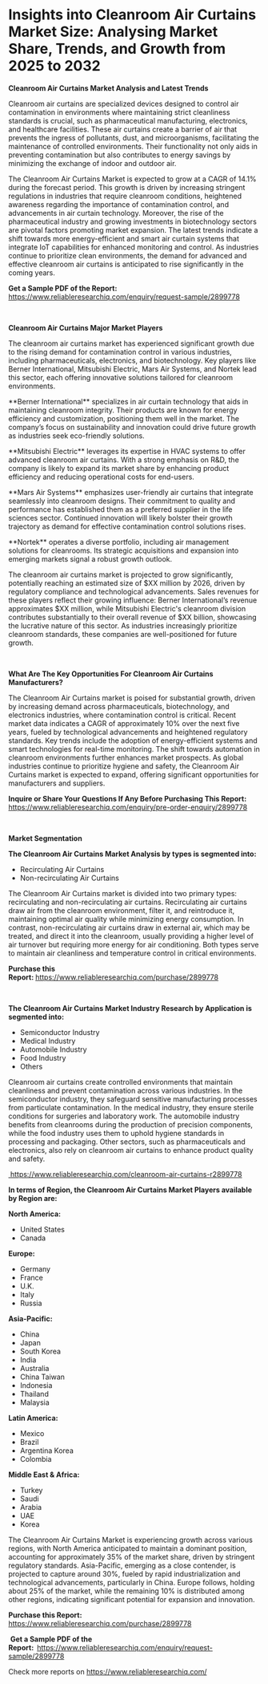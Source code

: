 <p><h1>Insights into Cleanroom Air Curtains Market Size: Analysing Market Share, Trends, and Growth from 2025 to 2032</h1></p><p><strong>Cleanroom Air Curtains Market Analysis and Latest Trends</strong></p>
<p><p>Cleanroom air curtains are specialized devices designed to control air contamination in environments where maintaining strict cleanliness standards is crucial, such as pharmaceutical manufacturing, electronics, and healthcare facilities. These air curtains create a barrier of air that prevents the ingress of pollutants, dust, and microorganisms, facilitating the maintenance of controlled environments. Their functionality not only aids in preventing contamination but also contributes to energy savings by minimizing the exchange of indoor and outdoor air.</p><p>The Cleanroom Air Curtains Market is expected to grow at a CAGR of 14.1% during the forecast period. This growth is driven by increasing stringent regulations in industries that require cleanroom conditions, heightened awareness regarding the importance of contamination control, and advancements in air curtain technology. Moreover, the rise of the pharmaceutical industry and growing investments in biotechnology sectors are pivotal factors promoting market expansion. The latest trends indicate a shift towards more energy-efficient and smart air curtain systems that integrate IoT capabilities for enhanced monitoring and control. As industries continue to prioritize clean environments, the demand for advanced and effective cleanroom air curtains is anticipated to rise significantly in the coming years.</p></p>
<p><strong>Get a Sample PDF of the Report:&nbsp;</strong> <a href="https://www.reliableresearchiq.com/enquiry/request-sample/2899778?utm_campaign=2716&utm_medium=2&utm_source=Github&utm_content=ia&utm_term=16032025&utm_id=cleanroom-air-curtains">https://www.reliableresearchiq.com/enquiry/request-sample/2899778</a></p>
<p>&nbsp;</p>
<p><strong>Cleanroom Air Curtains Major Market Players</strong></p>
<p><p>The cleanroom air curtains market has experienced significant growth due to the rising demand for contamination control in various industries, including pharmaceuticals, electronics, and biotechnology. Key players like Berner International, Mitsubishi Electric, Mars Air Systems, and Nortek lead this sector, each offering innovative solutions tailored for cleanroom environments.</p><p>**Berner International** specializes in air curtain technology that aids in maintaining cleanroom integrity. Their products are known for energy efficiency and customization, positioning them well in the market. The company’s focus on sustainability and innovation could drive future growth as industries seek eco-friendly solutions.</p><p>**Mitsubishi Electric** leverages its expertise in HVAC systems to offer advanced cleanroom air curtains. With a strong emphasis on R&D, the company is likely to expand its market share by enhancing product efficiency and reducing operational costs for end-users.</p><p>**Mars Air Systems** emphasizes user-friendly air curtains that integrate seamlessly into cleanroom designs. Their commitment to quality and performance has established them as a preferred supplier in the life sciences sector. Continued innovation will likely bolster their growth trajectory as demand for effective contamination control solutions rises.</p><p>**Nortek** operates a diverse portfolio, including air management solutions for cleanrooms. Its strategic acquisitions and expansion into emerging markets signal a robust growth outlook. </p><p>The cleanroom air curtains market is projected to grow significantly, potentially reaching an estimated size of $XX million by 2026, driven by regulatory compliance and technological advancements. Sales revenues for these players reflect their growing influence: Berner International’s revenue approximates $XX million, while Mitsubishi Electric's cleanroom division contributes substantially to their overall revenue of $XX billion, showcasing the lucrative nature of this sector. As industries increasingly prioritize cleanroom standards, these companies are well-positioned for future growth.</p></p>
<p>&nbsp;</p>
<p><strong>What Are The Key Opportunities For Cleanroom Air Curtains Manufacturers?</strong></p>
<p><p>The Cleanroom Air Curtains market is poised for substantial growth, driven by increasing demand across pharmaceuticals, biotechnology, and electronics industries, where contamination control is critical. Recent market data indicates a CAGR of approximately 10% over the next five years, fueled by technological advancements and heightened regulatory standards. Key trends include the adoption of energy-efficient systems and smart technologies for real-time monitoring. The shift towards automation in cleanroom environments further enhances market prospects. As global industries continue to prioritize hygiene and safety, the Cleanroom Air Curtains market is expected to expand, offering significant opportunities for manufacturers and suppliers.</p></p>
<p><strong>Inquire or Share Your Questions If Any Before Purchasing This Report:</strong> <a href="https://www.reliableresearchiq.com/enquiry/pre-order-enquiry/2899778?utm_campaign=2716&utm_medium=2&utm_source=Github&utm_content=ia&utm_term=16032025&utm_id=cleanroom-air-curtains">https://www.reliableresearchiq.com/enquiry/pre-order-enquiry/2899778</a></p>
<p>&nbsp;</p>
<p><strong>Market Segmentation</strong></p>
<p><strong>The Cleanroom Air Curtains Market Analysis by types is segmented into:</strong></p>
<p><ul><li>Recirculating Air Curtains</li><li>Non-recirculating Air Curtains</li></ul></p>
<p><p>The Cleanroom Air Curtains market is divided into two primary types: recirculating and non-recirculating air curtains. Recirculating air curtains draw air from the cleanroom environment, filter it, and reintroduce it, maintaining optimal air quality while minimizing energy consumption. In contrast, non-recirculating air curtains draw in external air, which may be treated, and direct it into the cleanroom, usually providing a higher level of air turnover but requiring more energy for air conditioning. Both types serve to maintain air cleanliness and temperature control in critical environments.</p></p>
<p><strong>Purchase this Report:&nbsp;</strong><a href="https://www.reliableresearchiq.com/purchase/2899778?utm_campaign=2716&utm_medium=2&utm_source=Github&utm_content=ia&utm_term=16032025&utm_id=cleanroom-air-curtains">https://www.reliableresearchiq.com/purchase/2899778</a></p>
<p>&nbsp;</p>
<p><strong>The Cleanroom Air Curtains Market Industry Research by Application is segmented into:</strong></p>
<p><ul><li>Semiconductor Industry</li><li>Medical Industry</li><li>Automobile Industry</li><li>Food Industry</li><li>Others</li></ul></p>
<p><p>Cleanroom air curtains create controlled environments that maintain cleanliness and prevent contamination across various industries. In the semiconductor industry, they safeguard sensitive manufacturing processes from particulate contamination. In the medical industry, they ensure sterile conditions for surgeries and laboratory work. The automobile industry benefits from cleanrooms during the production of precision components, while the food industry uses them to uphold hygiene standards in processing and packaging. Other sectors, such as pharmaceuticals and electronics, also rely on cleanroom air curtains to enhance product quality and safety.</p></p>
<p><a href="https://www.reliableresearchiq.com/cleanroom-air-curtains-r2899778?utm_campaign=2716&utm_medium=2&utm_source=Github&utm_content=ia&utm_term=16032025&utm_id=cleanroom-air-curtains">&nbsp;https://www.reliableresearchiq.com/cleanroom-air-curtains-r2899778</a></p>
<p><strong>In terms of Region, the Cleanroom Air Curtains Market Players available by Region are:</strong></p>
<p>
    <p> <strong> North America: </strong>
        <ul>
            <li>United States</li>
            <li>Canada</li>
        </ul>
        </p> 
    <p> <strong> Europe: </strong>
        <ul>
            <li>Germany</li>
            <li>France</li>
            <li>U.K.</li>
            <li>Italy</li>
            <li>Russia</li>
        </ul>
        </p> 
    <p> <strong> Asia-Pacific: </strong>
        <ul>
            <li>China</li>
            <li>Japan</li>
            <li>South Korea</li>
            <li>India</li>
            <li>Australia</li>
            <li>China Taiwan</li>
            <li>Indonesia</li>
            <li>Thailand</li>
            <li>Malaysia</li>
        </ul>
        </p> 
    <p> <strong> Latin America: </strong>
        <ul>
            <li>Mexico</li>
            <li>Brazil</li>
            <li>Argentina Korea</li>
            <li>Colombia</li>
        </ul>
        </p> 
    <p> <strong> Middle East & Africa: </strong>
        <ul>
            <li>Turkey</li>
            <li>Saudi</li>
            <li>Arabia</li>
            <li>UAE</li>
            <li>Korea</li>
        </ul>
    </p>
    </p>
<p><p>The Cleanroom Air Curtains Market is experiencing growth across various regions, with North America anticipated to maintain a dominant position, accounting for approximately 35% of the market share, driven by stringent regulatory standards. Asia-Pacific, emerging as a close contender, is projected to capture around 30%, fueled by rapid industrialization and technological advancements, particularly in China. Europe follows, holding about 25% of the market, while the remaining 10% is distributed among other regions, indicating significant potential for expansion and innovation.</p></p>
<p><strong>Purchase this Report: </strong><a href="https://www.reliableresearchiq.com/purchase/2899778?utm_campaign=2716&utm_medium=2&utm_source=Github&utm_content=ia&utm_term=16032025&utm_id=cleanroom-air-curtains">https://www.reliableresearchiq.com/purchase/2899778</a></p>
<p>&nbsp;<strong>Get a Sample PDF of the Report:&nbsp;&nbsp;</strong><a href="https://www.reliableresearchiq.com/enquiry/request-sample/2899778?utm_campaign=2716&utm_medium=2&utm_source=Github&utm_content=ia&utm_term=16032025&utm_id=cleanroom-air-curtains">https://www.reliableresearchiq.com/enquiry/request-sample/2899778</a></p>
<p><strong></strong></p>
<p>Check more reports on <a href="https://www.reliableresearchiq.com/?utm_campaign=2716&utm_medium=2&utm_source=Github&utm_content=ia&utm_term=16032025&utm_id=cleanroom-air-curtains">https://www.reliableresearchiq.com/</a></p>